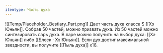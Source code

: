 ```yaml
---
itemtype: Часть духа
---
```

![[Temp/Placeholder_Bestiary_Part.png]]
Дает часть духа класса S [[Хэ Юньян]]. Собрав 50 частей, можно призвать духа. Из 50 частей можно синтезировать ларь духа. В ларе можно получить на выбор духа: [[Хэ Юньян]] либо [[Блеск · Хэ Юньян]]. Если дух достиг максимальной звездности, вы получите [[Пыль духа]] х16.
